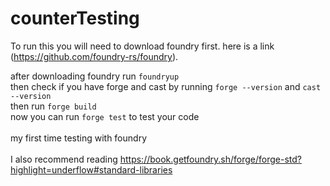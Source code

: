 # counterTesting

To run this you will need to download foundry first. here is a link (https://github.com/foundry-rs/foundry).

after downloading foundry run <code>foundryup</code>  </br>
then check if you have forge and cast by running <code>forge --version</code> and <code>cast --version</code> </br>
then run <code>forge build</code> </br>
now you can run <code>forge test</code> to test your code </br>
</br>
my first time testing with foundry </br>
</br>
I also recommend reading https://book.getfoundry.sh/forge/forge-std?highlight=underflow#standard-libraries
